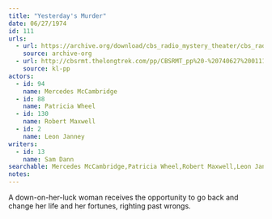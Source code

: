 ```yaml
---
title: "Yesterday's Murder"
date: 06/27/1974
id: 111
urls: 
  - url: https://archive.org/download/cbs_radio_mystery_theater/cbs_radio_mystery_theater-0101-0150.zip/cbs_radio_mystery_theater-0101-0150%2Fcbsrmt_0111_yesterdays_murder.mp3
    source: archive-org
  - url: http://cbsrmt.thelongtrek.com/pp/CBSRMT_pp%20-%20740627%200111%20Yesterday%27s%20Murder.mp3
    source: kl-pp
actors:  
  - id: 94
    name: Mercedes McCambridge  
  - id: 88
    name: Patricia Wheel  
  - id: 130
    name: Robert Maxwell  
  - id: 2
    name: Leon Janney
writers:  
  - id: 13
    name: Sam Dann
searchable: Mercedes McCambridge,Patricia Wheel,Robert Maxwell,Leon Janney Sam Dann
notes:  
---
```

A down-on-her-luck woman receives the opportunity to go back and change her life and her fortunes, righting past wrongs.